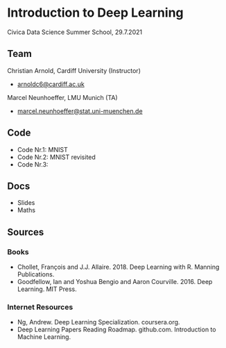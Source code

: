 Introduction to Deep Learning
====================================
Civica Data Science Summer School, 29.7.2021


## Team 

Christian Arnold, Cardiff University (Instructor)
* <arnoldc6@cardiff.ac.uk>

Marcel Neunhoeffer, LMU Munich (TA)
* <marcel.neunhoeffer@stat.uni-muenchen.de>

## Code 
* Code Nr.1: MNIST
* Code Nr.2: MNIST revisited
* Code Nr.3:

## Docs 
* Slides 
* Maths

## Sources 

### Books
* Chollet, François and J.J. Allaire. 2018. Deep Learning with R. Manning Publications. 
* Goodfellow, Ian and Yoshua Bengio and Aaron Courville. 2016. Deep Learning. MIT Press.

### Internet Resources
* Ng, Andrew. Deep Learning Specialization. coursera.org.
* Deep Learning Papers Reading Roadmap. github.com. Introduction to Machine Learning.
